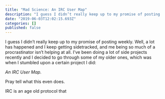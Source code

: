 ```yaml
---
title: "Mad Science: An IRC User Map"
description: "I guess I didn’t really keep up to my promise of posting weekly. Well, a lot has happened and I keep getting sidetracked, and me being so…"
date: "2019-06-03T12:02:15.693Z"
categories: []
published: false
---
```


  

I guess I didn’t really keep up to my promise of posting weekly. Well, a lot has happened and I keep getting sidetracked, and me being so much of a procrastinator isn’t helping at all. I’ve been doing a lot of side projects recently and I decided to go through some of my older ones, which was when I stumbled upon a certain project I did:

_An IRC User Map._

Pray tell what this even does.

IRC is an age old protocol that
